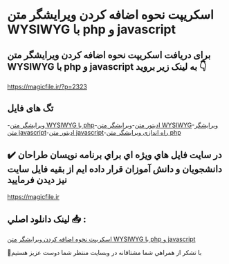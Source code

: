 # اسکریپت نحوه اضافه کردن ویرایشگر متن WYSIWYG با php و javascript

## برای دریافت اسکریپت نحوه اضافه کردن ویرایشگر متن WYSIWYG با php و javascript به لینک زیر بروید 👇

https://magicfile.ir/?p=2323

## تگ های فایل

-[ويرايشگر متن WYSIWYG با php](https://magicfile.ir/product/%d9%88%d9%8a%d8%b1%d8%a7%d9%8a%d8%b4%da%af%d8%b1-%d9%85%d8%aa%d9%86-wysiwyg-%d8%a8%d8%a7-php-%d9%88-javascript/)-[ادیتور متن](https://magicfile.ir/product/%d9%88%d9%8a%d8%b1%d8%a7%d9%8a%d8%b4%da%af%d8%b1-%d9%85%d8%aa%d9%86-wysiwyg-%d8%a8%d8%a7-php-%d9%88-javascript/)-[ويرايشگر متن WYSIWYG](https://magicfile.ir/product/%d9%88%d9%8a%d8%b1%d8%a7%d9%8a%d8%b4%da%af%d8%b1-%d9%85%d8%aa%d9%86-wysiwyg-%d8%a8%d8%a7-php-%d9%88-javascript/)-[ويرايشگر متن javascript](https://magicfile.ir/product/%d9%88%d9%8a%d8%b1%d8%a7%d9%8a%d8%b4%da%af%d8%b1-%d9%85%d8%aa%d9%86-wysiwyg-%d8%a8%d8%a7-php-%d9%88-javascript/)-[ادیتور متن javascript](https://magicfile.ir/product/%d9%88%d9%8a%d8%b1%d8%a7%d9%8a%d8%b4%da%af%d8%b1-%d9%85%d8%aa%d9%86-wysiwyg-%d8%a8%d8%a7-php-%d9%88-javascript/)-[راه اندازی ویرایشگر متن php](https://magicfile.ir/product/%d9%88%d9%8a%d8%b1%d8%a7%d9%8a%d8%b4%da%af%d8%b1-%d9%85%d8%aa%d9%86-wysiwyg-%d8%a8%d8%a7-php-%d9%88-javascript/)

## ✔️ در سايت فايل هاي ويژه اي براي برنامه نويسان طراحان دانشجويان و دانش آموزان قرار داده ايم از بقيه فايل سايت نيز ديدن فرماييد

https://magicfile.ir


## لينک دانلود اصلي 📥 :

[اسکریپت نحوه اضافه کردن ویرایشگر متن WYSIWYG با php و javascript](https://magicfile.ir/product/%d9%88%d9%8a%d8%b1%d8%a7%d9%8a%d8%b4%da%af%d8%b1-%d9%85%d8%aa%d9%86-wysiwyg-%d8%a8%d8%a7-php-%d9%88-javascript/) 


🙏با تشکر از همراهي شما مشتاقانه در وبسایت منتظر شما دوست عزیز هستیم

